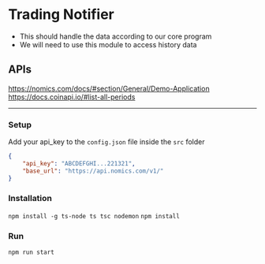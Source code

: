 # Trading Notifier

* This should handle the data according to our core program 
* We will need to use this module to access history data

## APIs
https://nomics.com/docs/#section/General/Demo-Application
https://docs.coinapi.io/#list-all-periods

---

### Setup
Add your api_key to the `config.json` file inside the `src` folder

```json
{
    "api_key": "ABCDEFGHI...221321",
    "base_url": "https://api.nomics.com/v1/"
}
```

### Installation
`npm install -g ts-node ts tsc nodemon`
`npm install`

### Run
`npm run start`





